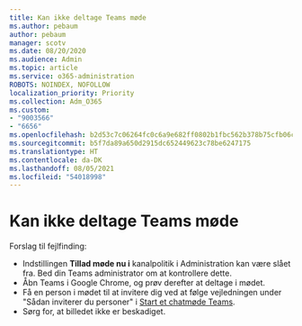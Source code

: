 ```yaml
---
title: Kan ikke deltage Teams møde
ms.author: pebaum
author: pebaum
manager: scotv
ms.date: 08/20/2020
ms.audience: Admin
ms.topic: article
ms.service: o365-administration
ROBOTS: NOINDEX, NOFOLLOW
localization_priority: Priority
ms.collection: Adm_O365
ms.custom:
- "9003566"
- "6656"
ms.openlocfilehash: b2d53c7c06264fc0c6a9e682ff0802b1fbc562b378b75cfb06ca330492dfcf22
ms.sourcegitcommit: b5f7da89a650d2915dc652449623c78be6247175
ms.translationtype: HT
ms.contentlocale: da-DK
ms.lasthandoff: 08/05/2021
ms.locfileid: "54018998"
---
```

# <a name="cant-join-teams-meeting"></a>Kan ikke deltage Teams møde

Forslag til fejlfinding:  

- Indstillingen  **Tillad møde nu i**  kanalpolitik i Administration kan være slået fra. Bed din Teams administrator om at kontrollere dette.
- Åbn Teams i Google Chrome, og prøv derefter at deltage i mødet.
- Få en person i mødet til at invitere dig ved at følge vejledningen under "Sådan inviterer du personer" i [Start et chatmøde Teams](https://support.microsoft.com/office/start-an-instant-meeting-in-teams-ff95e53f-8231-4739-87fa-00b9723f4ef5).
- Sørg for, at billedet ikke er beskadiget.
